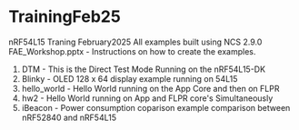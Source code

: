 # TrainingFeb25
 nRF54L15 Traning February2025
 All examples built using NCS 2.9.0
 FAE_Workshop.pptx - Instructions on how to create the examples.
 1. DTM         - This is the Direct Test Mode Running on the nRF54L15-DK
 2. Blinky      - OLED 128 x 64 display example running on 54L15 
 3. hello_world - Hello World running on the App Core and then on FLPR
 4. hw2         - Hello World running on App and FLPR core's Simultaneously
 5. iBeacon     - Power consumption coparison example comparison between nRF52840 and nRF54L15 
